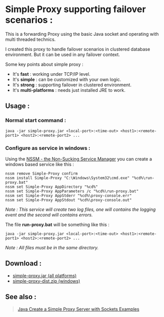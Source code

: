# Simple Proxy supporting failover scenarios :
This is a forwarding Proxy using the basic Java socket and operating with multi threaded technics.

I created this proxy to handle failover scenarios in clustered database environment. But it can be used in any failover context.

Some key points about simple proxy :

- It's **fast** : working under TCP/IP level.
- It's **simple** : can be customized with your own logic.
- It's **strong** : supporting failover in clustered environment.
- It's **multi-platforms** : needs just installed JRE to work.

## Usage :

### Normal start command :
```
java -jar simple-proxy.jar <local-port>:<time-out> <host1>:<remote-port1> <host2>:<remote-port2> ...
```

### Configure as service in windows :
Using the [NSSM - the Non-Sucking Service Manager](https://nssm.cc/) you can create a windows based service like this :
```
nssm remove Simple-Proxy confirm
nssm install Simple-Proxy "C:\Windows\System32\cmd.exe" "%cd%\run-proxy.bat"
nssm set Simple-Proxy AppDirectory "%cd%"
nssm set Simple-Proxy AppParameters /c "%cd%\run-proxy.bat"
nssm set Simple-Proxy AppStderr "%cd%\proxy-console.err"
nssm set Simple-Proxy AppStdout "%cd%\proxy-console.out"
```
*Note : This service will create two log files, one will contains the logging event and the second will contains errors.*

The file **run-proxy.bat** will be something like this :
```
java -jar simple-proxy.jar <local-port>:<time-out> <host1>:<remote-port1> <host2>:<remote-port2> ...
```
*Note : All files must be in the same directory.*

## Download :
- [simple-proxy.jar (all platforms)](https://raw.githubusercontent.com/fkorteby/simple-proxy/master/dist/simple-proxy.jar)
- [simple-proxy-dist.zip (windows)](https://raw.githubusercontent.com/fkorteby/simple-proxy/master/dist/simple-proxy-dist.zip)

## See also :
> [Java Create a Simple Proxy Server with Sockets Examples](http://www.jcgonzalez.com/java-simple-proxy-socket-server-examples)
